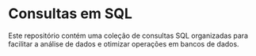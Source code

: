 # Consultas em SQL

Este repositório contém uma coleção de consultas SQL organizadas para facilitar a análise de dados e otimizar operações em bancos de dados.
